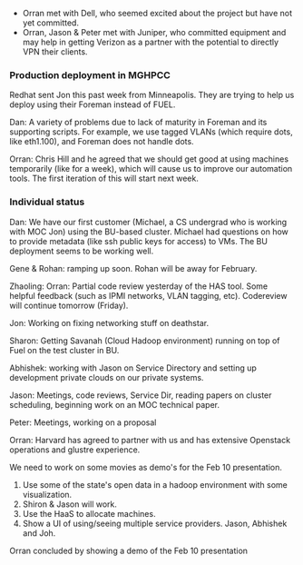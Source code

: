 * Orran met with Dell, who seemed excited about the project but have not yet committed.
* Orran, Jason & Peter met with Juniper, who committed equipment and may help in getting Verizon as a partner with the potential to directly VPN their clients.

### Production deployment in MGHPCC
Redhat sent Jon this past week from Minneapolis. They are trying to help us deploy using their Foreman instead of FUEL.

Dan: A variety of problems due to lack of maturity in Foreman and its supporting scripts.
For example, we use tagged VLANs (which require dots, like eth1.100), and Foreman does not handle dots.


Orran: Chris Hill and he agreed that we should get good at using machines temporarily (like for a week), which will cause us to improve our automation tools. The first iteration of this will start next week.

### Individual status

Dan: We have our first customer (Michael, a CS undergrad who is working with MOC Jon) using the BU-based cluster. Michael had questions on how to provide metadata (like ssh public keys for access) to VMs. The BU deployment seems to be working well.

Gene & Rohan: ramping up soon. Rohan will be away for February.

Zhaoling:
Orran: Partial code review yesterday of the HAS tool. Some helpful feedback (such as IPMI networks, VLAN tagging, etc).
Codereview will continue tomorrow (Friday).

Jon: Working on fixing networking stuff on deathstar.

Sharon: Getting Savanah (Cloud Hadoop environment) running on top of Fuel on the test cluster in BU.

Abhishek: working with Jason on Service Directory and setting up development private clouds on our private systems.

Jason: Meetings, code reviews, Service Dir, reading papers on cluster scheduling, beginning work on an MOC technical paper.

Peter: Meetings, working on a proposal

Orran: Harvard has agreed to partner with us and has extensive Openstack operations and glustre experience.

We need to work on some movies as demo's for the Feb 10 presentation. 

1. Use some of the state's open data in a hadoop environment with some visualization.
 1. Shiron & Jason will work.
1. Use the HaaS to allocate machines. 
1. Show a UI of using/seeing multiple service providers. Jason, Abhishek and Joh.

Orran concluded by showing a demo of the Feb 10 presentation